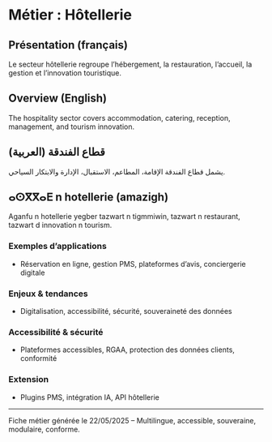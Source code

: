 # Métier : Hôtellerie

## Présentation (français)
Le secteur hôtellerie regroupe l’hébergement, la restauration, l’accueil, la gestion et l’innovation touristique.

## Overview (English)
The hospitality sector covers accommodation, catering, reception, management, and tourism innovation.

## قطاع الفندقة (العربية)
يشمل قطاع الفندقة الإقامة، المطاعم، الاستقبال، الإدارة والابتكار السياحي.

## ⴰⵙⴳⴳⴰⴹ n hotellerie (amazigh)
Aganfu n hotellerie yegber tazwart n tigmmiwin, tazwart n restaurant, tazwart d innovation n tourism.

### Exemples d’applications
- Réservation en ligne, gestion PMS, plateformes d’avis, conciergerie digitale

### Enjeux & tendances
- Digitalisation, accessibilité, sécurité, souveraineté des données

### Accessibilité & sécurité
- Plateformes accessibles, RGAA, protection des données clients, conformité

### Extension
- Plugins PMS, intégration IA, API hôtellerie

---
Fiche métier générée le 22/05/2025 – Multilingue, accessible, souveraine, modulaire, conforme.
